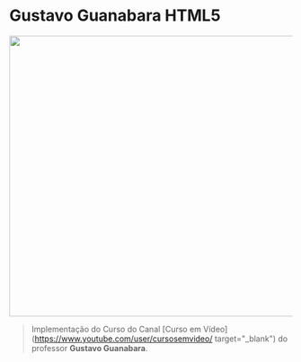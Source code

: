 # Gustavo Guanabara HTML5
<img src="https://ik.imagekit.io/tatmorenno/ver_o_mundo_JILAFjzmIr.png" width="1000px" height="500px" />

> Implementação do Curso do Canal [Curso em Vídeo](https://www.youtube.com/user/cursosemvideo/ target="_blank") do professor **Gustavo Guanabara**.
